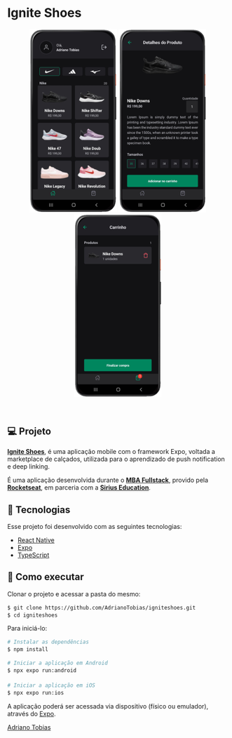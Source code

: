 # Ignite Shoes

<p align="center">
  <img src=".github/preview-home.png" alt="Preview do projeto - Página home" width="200">
  <img src=".github/preview-details.png" alt="Preview do projeto - Página detalhes" width="200">
  <img src=".github/preview-cart.png" alt="Preview do projeto - Página carrinho" width="200">
</p>

<br>

## 💻 Projeto

**[Ignite Shoes](https://github.com/AdrianoTobias/igniteshoes)**, é uma aplicação mobile com o framework Expo, voltada a marketplace de calçados, utilizada para o aprendizado de push notification e deep linking.

É uma aplicação desenvolvida durante o **[MBA Fullstack](https://www.rocketseat.com.br/mba)**, provido pela **[Rocketseat](https://rocketseat.com.br/)**, em parceria com a **[Sirius Education](https://landing.sirius.education/home/)**.


## 🧪 Tecnologias

Esse projeto foi desenvolvido com as seguintes tecnologias:

- [React Native](https://reactnative.dev/)
- [Expo](https://expo.dev/)
- [TypeScript](https://www.typescriptlang.org/)


## 🚀 Como executar

Clonar o projeto e acessar a pasta do mesmo:

```bash
$ git clone https://github.com/AdrianoTobias/igniteshoes.git
$ cd igniteshoes
```

Para iniciá-lo:
```bash
# Instalar as dependências
$ npm install
```

```bash
# Iniciar a aplicação em Android
$ npx expo run:android

# Iniciar a aplicação em iOS
$ npx expo run:ios
```
A aplicação poderá ser acessada via dispositivo (físico ou emulador), através do [Expo](https://docs.expo.dev/more/expo-cli/#building).




[Adriano Tobias](https://github.com/AdrianoTobias)